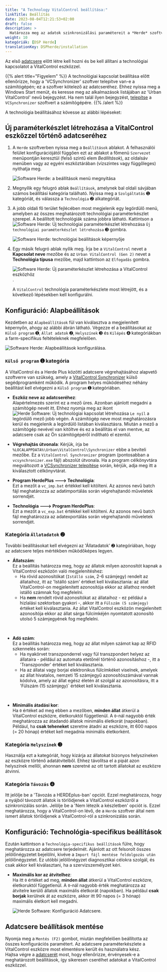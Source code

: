 ```yaml
---
title: "A Technology VitalControl beállítása:"
linkTitle: Beállítás
date: 2023-08-04T12:21:53+02:00
draft: false
description: >
  Határozza meg az adatok szinkronizálási paramétereit a *Herde* szoftver és a VitalControl eszköz közötti adatcsere érdekében.
weight: 10
kategóriák: [DSP Herde]
translationKey: DSPherde/installation
---
```

Az első [adatcsere](../data-exchange/) előtt létre kell hozni és be kell állítani a technológiai kapcsolatot a VitalControl eszközzel.

{{% alert title="Figyelem" %}}
A technológiai kapcsolat beállítása előtt ellenőrizze, hogy a 'VCSynchronizer' szoftver telepítve van-e a számítógépén; ez a szoftver kötelező az adatcseréhez. Ehhez nyissa meg a Windows Start menüt, és keresse meg az alkalmazások listájában az 'Urban VitalControl' nevű bejegyzést. Ha nem talál ilyen bejegyzést, [telepítse](../../vcsynchronizer/installation/) a `VCSynchronizer` szoftvert a számítógépére.
{{% /alert %}}

A technológia beállításához kövesse az alábbi lépéseket:

## Új paraméterkészlet létrehozása a VitalControl eszközzel történő adatcseréhez

1. A `Herde` szoftverben nyissa meg a `Beállítások` ablakot. A felhasználói felület konfigurációjától függően ezt az ablakot a főmenü `Szervezet` menüpontján keresztül (felső szintű elem _Beállítások_), az oldalsáv menüben vagy az egyéni eszköztárában (vízszintes vagy függőleges) nyithatja meg.

   ![Software Herde: a beállítások menü megnyitása](../screenshots/settings.png "Herde: Beállítások megnyitása")

1. Megnyílik egy felugró ablak `Beállítások`, amelynek bal oldali sávjában számos beállítási kategória található. Nyissa meg a `Szolgáltatás` ➊ kategóriát, és válassza a `Technológia` ➋ alkategóriát.

1. A jobb oldali fő terület fejlécében most megjelenik egy legördülő menü, amelyben az összes meghatározott technológiai paraméterkészlet szerepel. A beállított technológiák száma jobbra látható. Kattintson a ![Software Herde: Új technológiai paraméterkészlet létrehozása](/icons/new.png "Herde: Technológiai kapcsolat létrehozása") `Új technológiai paraméterkészlet létrehozása` ➌ gombra.

   ![Software Herde: technológiai beállítások képernyője](../screenshots/settings-technology.png "Herde: Technológiai beállítások")


1. Egy másik felugró ablak nyílik meg. Írja be a `VitalControl` nevet a **Kapcsolat neve** mezőbe és az `Urban VitalControl (Gen 2)` nevet a **Technológia típusa** mezőbe, majd kattintson az `Elfogadás` gombra.

   ![Software Herde: Új paraméterkészlet létrehozása a VitalControl eszközhöz](../screenshots/new-technology.png "Új technológia létrehozása: VitalControl").

   A `VitalControl` technológia paraméterkészlete most létrejött, és a következő lépésekben kell konfigurálni.

## Konfiguráció: Alapbeállítások

Kezdetben az `Alapbeállítások` fül van kiválasztva a megjelenített képernyőn, ahogy az alábbi ábrán látható. Végezze el a beállításokat az `Külső program` ➊, `Állat adatok` ➋, `Helyszínek` ➌ és `Kilépés` ➍ kategóriákban a farm-specifikus feltételeknek megfelelően.

   ![Software Herde: Alapbeállítások konfigurálása](../screenshots/basic-settings.png "Technológia VitalControl: Alapbeállítások").
   
### `Külső program` ➊ kategória

A VitalControl és a Herde Plus közötti adatcsere végrehajtásához alapvető szoftverre van szükség, amely a [VitalControl Synchronizer](../../vcsynchronizer) külső segédprogramként működik. A program helyes működéséhez néhány beállítást kell elvégezni a `Külső program` ➊ kategóriában.

- **Eszköz neve az adatcseréhez**:  
  Alapértelmezés szerint ez a mező üres. Azonban ajánlott megadni a számítógép nevét itt. Ehhez nyomja meg az ikont ![Herde Software: Új technológiai kapcsolat létrehozása](/icons/arrow-down.png "Herde: Technológiai kapcsolat létrehozása") `Le nyíl` a legördülő mező jobb végén. A számítógép neve most meghatározásra kerül és megjelenik a legördülő listában kiválasztásra. Miután a mező a számítógép nevével van kitöltve és ez a beállítás el van mentve, az adatcsere csak az Ön számítógépéről indítható el ezentúl.

- **Végrehajtás útvonala**:
  Kérjük, írja be `%LOCALAPPDATA%\Urban\VitalControl\Synchronizer` ebbe a beviteli mezőbe. Ez a `VitalControl Synchronizer` program (pontosabban a `vcsynchronizer.exe` fájl) abszolút útvonala. Ha a program célkönyvtára megváltozott a [VCSynchronizer telepítése](../../vcsynchronizer/installation) során, kérjük, adja meg itt a kiválasztott célkönyvtárat.


- **Program HerdePlus 🡒 Technológia**:  
  Ezt a mezőt a `vc_imp.bat` értékkel kell kitölteni. Az azonos nevű batch fájl meghatározza az adatimportálás során végrehajtandó műveletek sorrendjét.

- **Technológia 🡒 Program HerdePlus**:  
  Ezt a mezőt a `vc_exp.bat` értékkel kell kitölteni. Az azonos nevű batch fájl meghatározza az adatexportálás során végrehajtandó műveletek sorrendjét.

### Kategória `Állatadatok` ➋

További beállításokat kell elvégezni az 'Állatadatok' ➋ kategóriában, hogy az adatcsere teljes mértékben működőképes legyen.

- **Állatszám**:  
  Ez a beállítás határozza meg, hogy az állatok milyen azonosítót kapnak a VitalControl eszközön való megjelenítéshez:
  - Ha rövid azonosítókat (`Istálló szám`, 2-6 számjegy) rendelt az állataihoz, itt az 'Istálló szám' értéket kell kiválasztania: az állat VitalControl-on megjelenített azonosítója ekkor az állathoz rendelt istálló számnak fog megfelelni.
  - Ha **nem** rendelt rövid azonosítókat az állataihoz - ez például a hizlalási szektorban gyakori -, akkor itt a `Fülszám (5 számjegy)` értéket kell kiválasztania. Az állat VitalControl eszközön megjelenített azonosítója ekkor az állat sárga fülcímkéjén nyomtatott azonosító utolsó 5 számjegyének fog megfelelni.
  
<br>

- **Adó szám**:  
  Ez a beállítás határozza meg, hogy az állat milyen számot kap az RFID szkennelés során:  
  - Ha nyakörvet transzponderrel vagy fül transzpondert helyez az állataira - például az automata etetőnél történő azonosításhoz -, itt a 'Transzponder' értéket kell kiválasztania.
  - Ha az állatai vagy borjai elektronikus fülcímkéket viselnek, amelyek az állat hivatalos, nemzeti 15 számjegyű azonosítószámával vannak kódolva, amely az állat egész életén át szolgál az azonosításra, itt a 'Fülszám (15 számjegy)` értéket kell kiválasztania.

<br>

- **Minimális átadási kor**:  
  Ha `0` értéket ad meg ebben a mezőben, **minden állat** átkerül a VitalControl eszközre, életkoruktól függetlenül. A `0`-nál nagyobb érték meghatározza az átadandó állatok minimális életkorát (napokban). Például, ha **csak teheneket** szeretne átadni az eszközre, itt 600 napos (= 20 hónap) értéket kell megadnia minimális életkorként.

### Kategória `Helyszínek` ➌

Használja ezt a kategóriát, hogy kizárja az állatokat bizonyos helyszíneken az eszközre történő adatátvitelből. Ehhez távolítsa el a pipát azon helyszínek mellől, ahonnan **nem** szeretné az ott tartott állatokat az eszközre átvinni.

### Kategória `Távozás` ➍

Itt jelölje be a 'Távozás a HERDEplus-ban' opciót. Ezzel meghatározza, hogy a nyájból távozott állatok is törlődjenek a VitalControl eszközről a szinkronizálás során.
Jelölje be a 'Nem létezik a készletben' opciót is. Ezzel meghatározza, hogy a VitalControl-on lévő, de a `Herde` szoftver által nem ismert állatok törlődjenek a VitalControl-ról a szinkronizálás során.

## Konfiguráció: Technológia-specifikus beállítások

Ezután kattintson a `Technológia-specifikus beállítások` fülre, hogy meghatározza az adatcsere terjedelmét. Ajánlott az ott felsorolt összes jelölőnégyzetet bejelölni, kivéve a `Import fájl mentése feldolgozás után` jelölőnégyzetet. Ez utóbbi jelölőnégyzet diagnosztikai célokra szolgál, és csak akkor kell kiválasztani, ha a szervizszemélyzet kéri.

- **Maximális kor az átvitelhez**:  
  Ha itt `0` értéket ad meg, **minden állat** átkerül a VitalControl eszközre, életkoruktól függetlenül. A `0`-nál nagyobb érték meghatározza az átvitelre kerülő állatok maximális életkorát (napokban). Ha például **csak borjak** kerülnek át az eszközre, akkor itt 90 napos (= 3 hónap) maximális életkort kell megadni.

   ![Herde Software: Konfiguráció Adatcsere](../screenshots/technology-specific-settings.png "Adatcsere: specifikus beállítások").

## Adatcsere beállítások mentése

Nyomja meg a `Mentés (F2)` gombot, miután megfelelően beállította az összes konfigurációs paramétert. Az adatcsere paraméterkészlete a VitalControl eszközre most elmentésre került és használatra kész.  
Hajtsa végre a [adatcserét](../data-exchange/) most, hogy ellenőrizze, érvényesek-e a meghatározott beállítások, így sikeresen cserélhet adatokat a VitalControl eszközzel.
